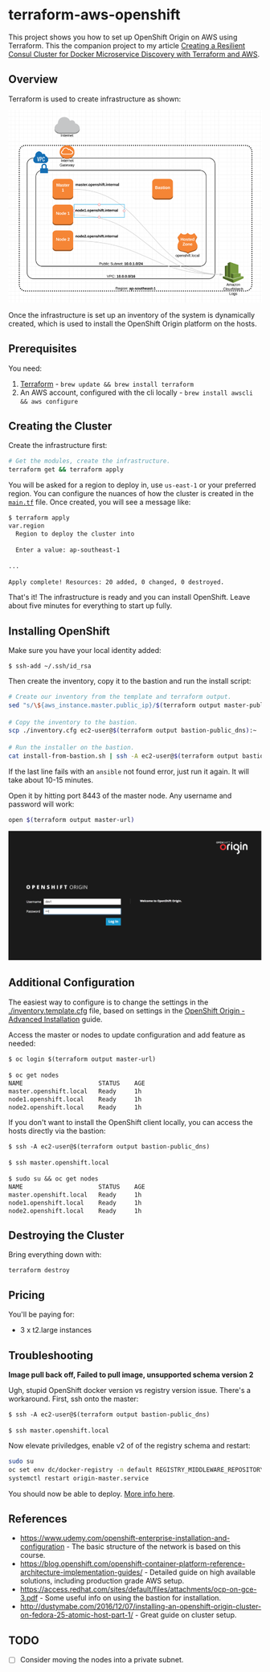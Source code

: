# terraform-aws-openshift

This project shows you how to set up OpenShift Origin on AWS using Terraform. This the companion project to my article [Creating a Resilient Consul Cluster for Docker Microservice Discovery with Terraform and AWS](http://www.dwmkerr.com/creating-a-resilient-consul-cluster-for-docker-microservice-discovery-with-terraform-and-aws/).

## Overview

Terraform is used to create infrastructure as shown:

![Network Diagram](./docs/network-diagram.png)

Once the infrastructure is set up an inventory of the system is dynamically
created, which is used to install the OpenShift Origin platform on the hosts.

## Prerequisites

You need:

1. [Terraform](https://www.terraform.io/intro/getting-started/install.html) - `brew update && brew install terraform`
2. An AWS account, configured with the cli locally - `brew install awscli && aws configure`

## Creating the Cluster

Create the infrastructure first:

```bash
# Get the modules, create the infrastructure.
terraform get && terraform apply
```

You will be asked for a region to deploy in, use `us-east-1` or your preferred region. You can configure the nuances of how the cluster is created in the [`main.tf`](./main.tf) file. Once created, you will see a message like:

```
$ terraform apply
var.region
  Region to deploy the cluster into

  Enter a value: ap-southeast-1

...

Apply complete! Resources: 20 added, 0 changed, 0 destroyed.
```

That's it! The infrastructure is ready and you can install OpenShift. Leave about five minutes for everything to start up fully.

## Installing OpenShift

Make sure you have your local identity added:

```
$ ssh-add ~/.ssh/id_rsa
```

Then create the inventory, copy it to the bastion and run the install script:

```bash
# Create our inventory from the template and terraform output. 
sed "s/\${aws_instance.master.public_ip}/$(terraform output master-public_ip)/" inventory.template.cfg > inventory.cfg

# Copy the inventory to the bastion.
scp ./inventory.cfg ec2-user@$(terraform output bastion-public_dns):~

# Run the installer on the bastion.
cat install-from-bastion.sh | ssh -A ec2-user@$(terraform output bastion-public_dns)
```

If the last line fails with an `ansible` not found error, just run it again. It will take about 10-15 minutes.

Open it by hitting port 8443 of the master node. Any username and password will work:

```bash
open $(terraform output master-url)
```

![Welcome Screenshot](./docs/welcome.png)

## Additional Configuration

The easiest way to configure is to change the settings in the [./inventory.template.cfg](./inventory.template.cfg) file, based on settings in the [OpenShift Origin - Advanced Installation](https://docs.openshift.org/latest/install_config/install/advanced_install.html) guide.

Access the master or nodes to update configuration and add feature as needed:

```
$ oc login $(terraform output master-url)

$ oc get nodes
NAME                     STATUS    AGE
master.openshift.local   Ready     1h
node1.openshift.local    Ready     1h
node2.openshift.local    Ready     1h
```

If you don't want to install the OpenShift client locally, you can access the hosts directly via the bastion:

```
$ ssh -A ec2-user@$(terraform output bastion-public_dns)

$ ssh master.openshift.local

$ sudo su && oc get nodes
NAME                     STATUS    AGE
master.openshift.local   Ready     1h
node1.openshift.local    Ready     1h
node2.openshift.local    Ready     1h
```

## Destroying the Cluster

Bring everything down with:

```
terraform destroy
```

## Pricing

You'll be paying for:

- 3 x t2.large instances

## Troubleshooting

**Image pull back off, Failed to pull image, unsupported schema version 2**

Ugh, stupid OpenShift docker version vs registry version issue. There's a workaround. First, ssh onto the master:

```
$ ssh -A ec2-user@$(terraform output bastion-public_dns)

$ ssh master.openshift.local
```

Now elevate priviledges, enable v2 of of the registry schema and restart:

```bash
sudo su
oc set env dc/docker-registry -n default REGISTRY_MIDDLEWARE_REPOSITORY_OPENSHIFT_ACCEPTSCHEMA2=true
systemctl restart origin-master.service
```

You should now be able to deploy. [More info here](https://github.com/dwmkerr/docs/blob/master/openshift.md#failed-to-pull-image-unsupported-schema-version-2).

## References

 - https://www.udemy.com/openshift-enterprise-installation-and-configuration - The basic structure of the network is based on this course.
 - https://blog.openshift.com/openshift-container-platform-reference-architecture-implementation-guides/ - Detailed guide on high available solutions, including production grade AWS setup.
 - https://access.redhat.com/sites/default/files/attachments/ocp-on-gce-3.pdf - Some useful info on using the bastion for installation.
 - http://dustymabe.com/2016/12/07/installing-an-openshift-origin-cluster-on-fedora-25-atomic-host-part-1/ - Great guide on cluster setup.

## TODO

- [ ] Consider moving the nodes into a private subnet.
